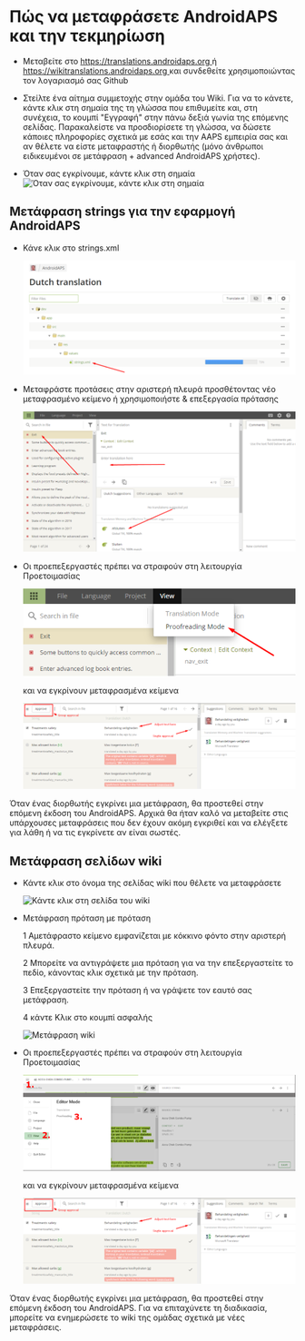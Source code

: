 # Πώς να μεταφράσετε AndroidAPS και την τεκμηρίωση

* Μεταβείτε στο [ https://translations.androidaps.org ](https://translations.androidaps.org) ή [ https://wikitranslations.androidaps.org ](https://wikitranslations.androidaps.org) και συνδεθείτε χρησιμοποιώντας τον λογαριασμό σας Github

* Στείλτε ένα αίτημα συμμετοχής στην ομάδα του Wiki. Για να το κάνετε, κάντε κλικ στη σημαία της τη γλώσσα που επιθυμείτε και, στη συνέχεια, το κουμπί "Εγγραφή" στην πάνω δεξιά γωνία της επόμενης σελίδας. Παρακαλείστε να προσδιορίσετε τη γλώσσα, να δώσετε κάποιες πληροφορίες σχετικά με εσάς και την AAPS εμπειρία σας και αν θέλετε να είστε μεταφραστής ή διορθωτής (μόνο άνθρωποι ειδικευμένοι σε μετάφραση + advanced AndroidAPS χρήστες).

* Όταν σας εγκρίνουμε, κάντε κλικ στη σημαία ![Όταν σας εγκρίνουμε, κάντε κλικ στη σημαία](./images/translation_flags2019.png)

## Μετάφραση strings για την εφαρμογή AndroidAPS

* Κάνε κλικ στο strings.xml
    
    ![Κάνε κλικ στο strings.xml](./images/translations-click-strings.png)

* Μεταφράστε προτάσεις στην αριστερή πλευρά προσθέτοντας νέο μεταφρασμένο κείμενο ή χρησιμοποιήστε & επεξεργασία πρότασης
    
    ![Μετάφραση app](./images/translations-translate.png)

* Οι προεπεξεργαστές πρέπει να στραφούν στη λειτουργία Προετοιμασίας
    
    ![Λειτουργία διόρθωσης εφαρμογής](./images/translations-proofreading-mode.png)
    
    και να εγκρίνουν μεταφρασμένα κείμενα
    
    ![εγκεκριμένο κείμενο](./images/translations-proofreading.png)

Όταν ένας διορθωτής εγκρίνει μια μετάφραση, θα προστεθεί στην επόμενη έκδοση του AndroidAPS. Αρχικά θα ήταν καλό να μεταβείτε στις υπάρχουσες μεταφράσεις που δεν έχουν ακόμη εγκριθεί και να ελέγξετε για λάθη ή να τις εγκρίνετε αν είναι σωστές.

## Μετάφραση σελίδων wiki

* Κάντε κλικ στο όνομα της σελίδας wiki που θέλετε να μεταφράσετε
    
    ![Κάντε κλικ στη σελίδα του wiki](./images/translation_WikiPage.png)

* Μετάφραση πρόταση με πρόταση
    
    1 Αμετάφραστο κείμενο εμφανίζεται με κόκκινο φόντο στην αριστερή πλευρά.
    
    2 Μπορείτε να αντιγράψετε μια πρόταση για να την επεξεργαστείτε το πεδίο, κάνοντας κλικ σχετικά με την πρόταση.
    
    3 Επεξεργαστείτε την πρόταση ή να γράψετε τον εαυτό σας μετάφραση.
    
    4 κάντε Κλικ στο κουμπί ασφαλής
    
    ![Μετάφραση wiki](./images/translation_WikiTranslate.png)

* Οι προεπεξεργαστές πρέπει να στραφούν στη λειτουργία Προετοιμασίας
    
    ![Λειτουργία διόρθωσης wiki](./images/translation_WikiProofreading.png)
    
    και να εγκρίνουν μεταφρασμένα κείμενα
    
    ![εγκεκριμένο κείμενο](./images/translations-proofreading.png)

Όταν ένας διορθωτής εγκρίνει μια μετάφραση, θα προστεθεί στην επόμενη έκδοση του AndroidAPS. Για να επιταχύνετε τη διαδικασία, μπορείτε να ενημερώσετε το wiki της ομάδας σχετικά με νέες μεταφράσεις.
